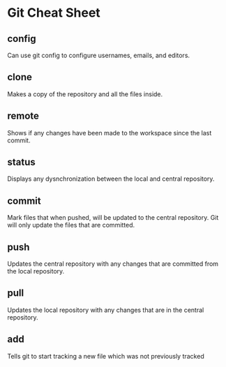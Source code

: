 # Git Cheat Sheet
## config
Can use git config to configure usernames, emails, and editors. 

## clone
Makes a copy of the repository and all the files inside.

## remote
Shows if any changes have been made to the workspace since the last commit.

## status
Displays any dysnchronization between the local and central repository. 

## commit
Mark files that when pushed, will be updated to the central repository.
Git will only update the files that are committed.

## push
Updates the central repository with any changes that are committed from the local repository. 

## pull
Updates the local repository with any changes that are in the central repository.

## add
Tells git to start tracking a new file which was not previously tracked
